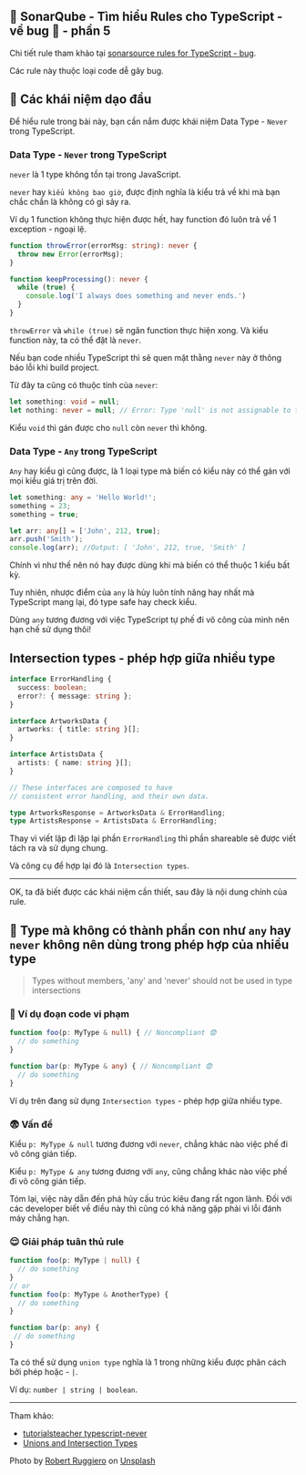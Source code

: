 ## 🧪 SonarQube - Tìm hiểu Rules cho TypeScript - về bug 💩 - phần 5

Chi tiết rule tham khảo tại [sonarsource rules for TypeScript - bug](https://rules.sonarsource.com/typescript/type/Bug/RSPEC-4335).

Các rule này thuộc loại code dễ gây bug.

## 🤔 Các khái niệm dạo đầu

Để hiểu rule trong bài này, bạn cần nắm được khái niệm Data Type - `Never` trong TypeScript.

### Data Type - `Never` trong TypeScript

`never` là 1 type không tồn tại trong JavaScript.

`never` hay `kiểu không bao giờ`, được định nghĩa là kiểu trả về khi mà bạn chắc chắn là không có gì sảy ra.

Ví dụ 1 function không thực hiện được hết, hay function đó luôn trả về 1 exception - ngoại lệ.

```ts
function throwError(errorMsg: string): never {
  throw new Error(errorMsg);
}

function keepProcessing(): never {
  while (true) {
    console.log('I always does something and never ends.')
  }
}
```

`throwError` và `while (true)` sẽ ngăn function thực hiện xong. Và kiểu function này, ta có thể đặt là `never`.

Nếu bạn code nhiều TypeScript thì sẽ quen mặt thằng `never` này ở thông báo lỗi khi build project.

Từ đây ta cũng có thuộc tính của `never`:

```ts
let something: void = null;
let nothing: never = null; // Error: Type 'null' is not assignable to type 'never'
```

Kiểu `void` thì gán được cho `null` còn `never` thì không.

### Data Type - `Any` trong TypeScript

`Any` hay kiểu gì cũng được, là 1 loại type mà biến có kiểu này có thể gán với mọi kiểu giá trị trên đời.

```ts
let something: any = 'Hello World!';
something = 23;
something = true;

let arr: any[] = ['John', 212, true];
arr.push('Smith');
console.log(arr); //Output: [ 'John', 212, true, 'Smith' ]
```

Chính vì như thế nên nó hay được dùng khi mà biến có thể thuộc 1 kiểu bất kỳ.

Tuy nhiên, nhược điểm của `any` là hủy luôn tính năng hay nhất mà TypeScript mang lại, đó type safe hay check kiểu.

Dùng `any` tương đương với việc TypeScript tự phế đi võ công của mình nên hạn chế sử dụng thôi!

## Intersection types - phép hợp giữa nhiều type

```ts
interface ErrorHandling {
  success: boolean;
  error?: { message: string };
}

interface ArtworksData {
  artworks: { title: string }[];
}

interface ArtistsData {
  artists: { name: string }[];
}

// These interfaces are composed to have
// consistent error handling, and their own data.

type ArtworksResponse = ArtworksData & ErrorHandling;
type ArtistsResponse = ArtistsData & ErrorHandling;
```

Thay vì viết lặp đi lặp lại phần `ErrorHandling` thì phần shareable sẽ được viết tách ra và sử dụng chung.

Và công cụ để hợp lại đó là `Intersection types`.

---

OK, ta đã biết được các khái niệm cần thiết, sau đây là nội dung chính của rule.

## 🤤 Type mà không có thành phần con như `any` hay `never` không nên dùng trong phép hợp của nhiều type

>Types without members, 'any' and 'never' should not be used in type intersections

### 🤔 Ví dụ đoạn code vi phạm

```ts
function foo(p: MyType & null) { // Noncompliant 😨
  // do something
}

function bar(p: MyType & any) { // Noncompliant 😨
  // do something
}
```

Ví dụ trên đang sử dụng `Intersection types` - phép hợp giữa nhiều type.

### 😨 Vấn đề

Kiểu `p: MyType & null` tương đương với `never`, chẳng khác nào việc phế đi võ công gián tiếp.

Kiểu `p: MyType & any` tương đương với `any`, cũng chẳng khác nào việc phế đi võ công gián tiếp.

Tóm lại, việc này dẫn đến phá hủy cấu trúc kiêu đang rất ngon lành.
Đối với các developer biết về điều này thì cũng có khả năng gặp phải vì lỗi đánh máy chẳng hạn.

### 😌 Giải pháp tuân thủ rule

```ts
function foo(p: MyType | null) {
  // do something
}
// or
function foo(p: MyType & AnotherType) {
  // do something
}

function bar(p: any) {
 // do something
}
```

Ta có thể sử dụng `union type` nghĩa là 1 trong những kiểu được phân cách bởi phép hoặc - `|`.

Ví dụ: `number | string | boolean`.

---

Tham khảo:

- [tutorialsteacher typescript-never](https://www.tutorialsteacher.com/typescript/typescript-never)
- [Unions and Intersection Types](https://www.typescriptlang.org/docs/handbook/unions-and-intersections.html)

Photo by <a href="https://unsplash.com/@robert2301?utm_source=unsplash&utm_medium=referral&utm_content=creditCopyText">Robert Ruggiero</a> on <a href="https://unsplash.com/s/photos/wrong?utm_source=unsplash&utm_medium=referral&utm_content=creditCopyText">Unsplash</a>
